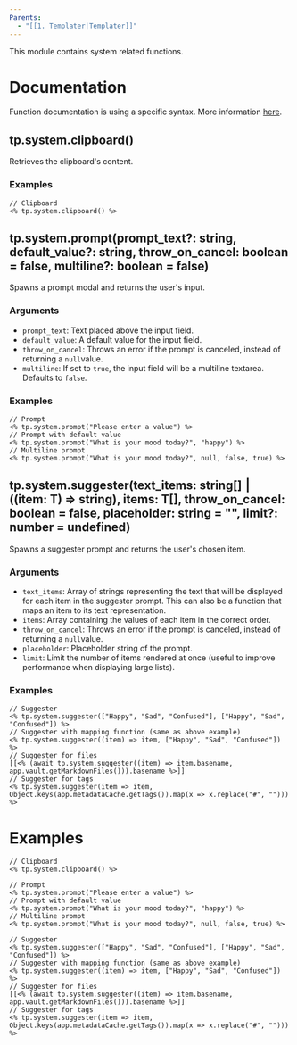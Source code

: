 ```yaml
---
Parents:
  - "[[1. Templater|Templater]]"
---
```


This module contains system related functions.
# Documentation
Function documentation is using a specific syntax. More information [here](https://silentvoid13.github.io/Templater/syntax.html#function-documentation-syntax).
## tp.system.clipboard()

Retrieves the clipboard's content.
### Examples
```
// Clipboard
<% tp.system.clipboard() %>
```
## tp.system.prompt(prompt_text?: string, default_value?: string, throw_on_cancel: boolean = false, multiline?: boolean = false)

Spawns a prompt modal and returns the user's input.
### Arguments
- `prompt_text`: Text placed above the input field.
- `default_value`: A default value for the input field.
- `throw_on_cancel`: Throws an error if the prompt is canceled, instead of returning a `null`value.
- `multiline`: If set to `true`, the input field will be a multiline textarea. Defaults to `false`.
### Examples
```
// Prompt
<% tp.system.prompt("Please enter a value") %>
// Prompt with default value
<% tp.system.prompt("What is your mood today?", "happy") %>
// Multiline prompt
<% tp.system.prompt("What is your mood today?", null, false, true) %>
```
## tp.system.suggester(text_items: string[] ⎮ ((item: T) => string), items: T[], throw_on_cancel: boolean = false, placeholder: string = "", limit?: number = undefined)

Spawns a suggester prompt and returns the user's chosen item.
### Arguments
- `text_items`: Array of strings representing the text that will be displayed for each item in the suggester prompt. This can also be a function that maps an item to its text representation.
- `items`: Array containing the values of each item in the correct order.
- `throw_on_cancel`: Throws an error if the prompt is canceled, instead of returning a `null`value.
- `placeholder`: Placeholder string of the prompt.
- `limit`: Limit the number of items rendered at once (useful to improve performance when displaying large lists).
### Examples
```
// Suggester
<% tp.system.suggester(["Happy", "Sad", "Confused"], ["Happy", "Sad", "Confused"]) %>
// Suggester with mapping function (same as above example)
<% tp.system.suggester((item) => item, ["Happy", "Sad", "Confused"]) %>
// Suggester for files
[[<% (await tp.system.suggester((item) => item.basename, app.vault.getMarkdownFiles())).basename %>]]
// Suggester for tags
<% tp.system.suggester(item => item, Object.keys(app.metadataCache.getTags()).map(x => x.replace("#", ""))) %>
```
# Examples
```
// Clipboard
<% tp.system.clipboard() %>

// Prompt
<% tp.system.prompt("Please enter a value") %>
// Prompt with default value
<% tp.system.prompt("What is your mood today?", "happy") %>
// Multiline prompt
<% tp.system.prompt("What is your mood today?", null, false, true) %>

// Suggester
<% tp.system.suggester(["Happy", "Sad", "Confused"], ["Happy", "Sad", "Confused"]) %>
// Suggester with mapping function (same as above example)
<% tp.system.suggester((item) => item, ["Happy", "Sad", "Confused"]) %>
// Suggester for files
[[<% (await tp.system.suggester((item) => item.basename, app.vault.getMarkdownFiles())).basename %>]]
// Suggester for tags
<% tp.system.suggester(item => item, Object.keys(app.metadataCache.getTags()).map(x => x.replace("#", ""))) %>

```
